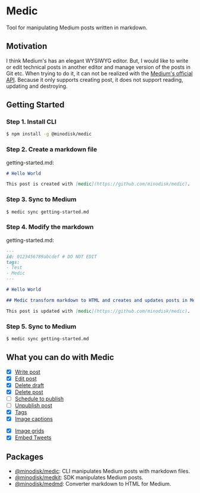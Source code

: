 # Medic

Tool for manipulating Medium posts written in markdown.

## Motivation

I think Medium's has an elegant WYSIWYG editor. But, I would like to write or edit
technical posts in another editor and manage version of the posts in Git etc.
When trying to do it, it can not be realized with the
[Medium's official API](https://github.com/Medium/medium-api-docs). Because it
only supports creating post, it does not support reading, updating and
destroying.

## Getting Started

### Step 1. Install CLI

```sh
$ npm install -g @minodisk/medic
```

### Step 2. Create a markdown file

getting-started.md:

```markdown
# Hello World

This post is created with [medic](https://github.com/minodisk/medic).
```

### Step 3. Sync to Medium

```sh
$ medic sync getting-started.md
```

### Step 4. Modify the markdown

getting-started.md:

```markdown
---
id: 0123456789abcdef # DO NOT EDIT
tags:
- Test
- Medic
---

# Hello World

## Medic transform markdown to HTML and creates and updates posts in Medium.

This post is updated with [medic](https://github.com/minodisk/medic).
```

### Step 5. Sync to Medium

```sh
$ medic sync getting-started.md
```

## What you can do with Medic

* [x] [Write post](https://help.medium.com/hc/en-us/articles/225168768-Write-post)
* [x] [Edit post](https://help.medium.com/hc/en-us/articles/215194537-Edit-post)
* [x] [Delete draft](https://help.medium.com/hc/en-us/articles/215591007-Delete-draft)
* [x] [Delete post](https://help.medium.com/hc/en-us/articles/214896058-Delete-post)
* [ ] [Schedule to publish](https://help.medium.com/hc/en-us/articles/216650227-Schedule-to-publish)
* [ ] [Unpublish post](https://help.medium.com/hc/en-us/articles/227056408-How-do-I-unpublish-a-post-)
* [x] [Tags](https://help.medium.com/hc/en-us/articles/214741038-Tags)
* [x] [Image captions](https://help.medium.com/hc/en-us/articles/115004808787-Image-captions)

- [x] [Image grids](https://help.medium.com/hc/en-us/articles/115004808587-Image-grids)
- [x] [Embed Tweets](https://help.medium.com/hc/en-us/articles/216196547-Embed-Tweets)

## Packages

- [@minodisk/medic](packages/medic): CLI manipulates Medium posts with markdown files.
- [@minodisk/medkit](packages/medkit): SDK manipulates Medium posts.
- [@minodisk/medmd](packages/medmd): Converter markdown to HTML for Medium.
